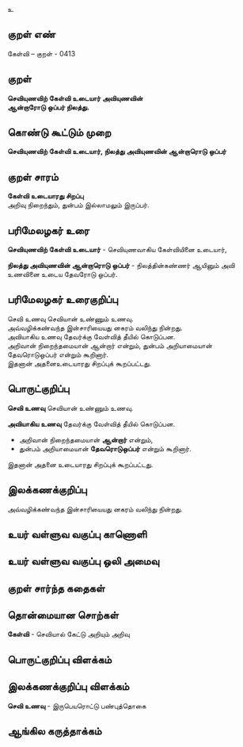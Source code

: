உ

## குறள் எண் 

கேள்வி – குறள் - 0413  

## குறள் 

**செவியுணவிற் கேள்வி உடையார் அவியுணவின்  
ஆன்றாரோடு ஒப்பர் நிலத்து.**

## கொண்டு கூட்டும் முறை

**செவியுணவிற் கேள்வி உடையார், நிலத்து அவியுணவின் ஆன்றாரொடு ஒப்பர்**

## குறள் சாரம் 

**கேள்வி உடையாரது சிறப்பு**  
அறிவு நிறைந்தும், துன்பம் இல்லாமலும் இருப்பர்.

## பரிமேலழகர் உரை

**செவியுணவிற் கேள்வி உடையார்** - செவியுணவாகிய கேள்வியினை உடையார்,  

**நிலத்து அவியுணவின் ஆன்றாரொடு ஒப்பர்** - நிலத்தின்கண்ணர் ஆயினும் அவி உணவினை உடைய தேவரோடு ஒப்பர். 

## பரிமேலழகர் உரைகுறிப்பு   

செவி உணவு  செவியான் உண்ணும் உணவு.  
அவ்வழிக்கண்வந்த இன்சாரியையது னகரம் வலிந்து நின்றது.  
அவியாகிய உணவு தேவர்க்கு வேள்வித் தீயில் கொடுப்பன.   
அறிவான் நிறைந்தமையான் ஆன்றார் என்றும், துன்பம் அறியாமையான் தேவரொடுஒப்பர் என்றும் கூறினார்.  
இதனான் அதனைஉடையாரது சிறப்புக் கூறப்பட்டது.   

## பொருட்குறிப்பு 

**செவி உணவு**  செவியான் உண்ணும் உணவு. 

**அவியாகிய உணவு** தேவர்க்கு வேள்வித் தீயில் கொடுப்பன.   

* அறிவான் நிறைந்தமையான் **ஆன்றார்** என்றும்,  
* துன்பம் அறியாமையான் **தேவரொடுஒப்பர்** என்றும் கூறினார்.  

இதனான் அதனை உடையாரது சிறப்புக் கூறப்பட்டது.     

## இலக்கணக்குறிப்பு  

அவ்வழிக்கண்வந்த இன்சாரியையது னகரம் வலிந்து நின்றது.   

## உயர் வள்ளுவ வகுப்பு காணொளி


## உயர் வள்ளுவ வகுப்பு ஒலி அமைவு 

 
## குறள் சார்ந்த கதைகள் 


## தொன்மையான சொற்கள்

**கேள்வி** - செவியால் கேட்டு அறியும் அறிவு  

## பொருட்குறிப்பு விளக்கம்


## இலக்கணக்குறிப்பு விளக்கம்

**செவி உணவு** - இருபெயரொட்டு பண்புத்தொகை   

## ஆங்கில கருத்தாக்கம் 


